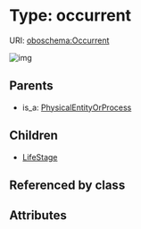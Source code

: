 
# Type: occurrent




URI: [oboschema:Occurrent](http://purl.obolibrary.org/oboschema/Occurrent)


![img](http://yuml.me/diagram/nofunky;dir:TB/class/[PhysicalEntityOrProcess],[Occurrent]^-[LifeStage],[PhysicalEntityOrProcess]^-[Occurrent],[LifeStage])

## Parents

 *  is_a: [PhysicalEntityOrProcess](PhysicalEntityOrProcess.md)

## Children

 * [LifeStage](LifeStage.md)

## Referenced by class


## Attributes

